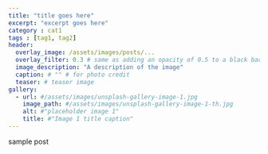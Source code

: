 ```yaml
---
title: "title goes here"
excerpt: "excerpt goes here"
category : cat1
tags : [tag1, tag2]
header:
  overlay_image: /assets/images/posts/...
  overlay_filter: 0.3 # same as adding an opacity of 0.5 to a black background
  image_description: "A description of the image"
  caption: # "" # for photo credit
  teaser: # teaser image
gallery:
  - url: #/assets/images/unsplash-gallery-image-1.jpg
    image_path: #/assets/images/unsplash-gallery-image-1-th.jpg
    alt: #"placeholder image 1"
    title: #"Image 1 title caption"
---
```


sample post
